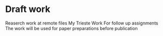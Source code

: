# Draft work
Reaserch work at remote files 
My Trieste Work
For follow up assignments
The work will be used for paper preparations before publication 

